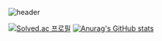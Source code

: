 
![header](https://capsule-render.vercel.app/api?type=wave&color=auto&height=300&section=header&text=느리지만배움에멈춤이없는개발자%20류명재입니다&fontSize=90)

[![Solved.ac
프로필](http://mazassumnida.wtf/api/v2/generate_badge?boj=fbaudwo144)](https://solved.ac/fbaudwo144)
[![Anurag's GitHub stats](https://github-readme-stats.vercel.app/api?username=xaczxzz)](https://github.com/anuraghazra/github-readme-stats)
